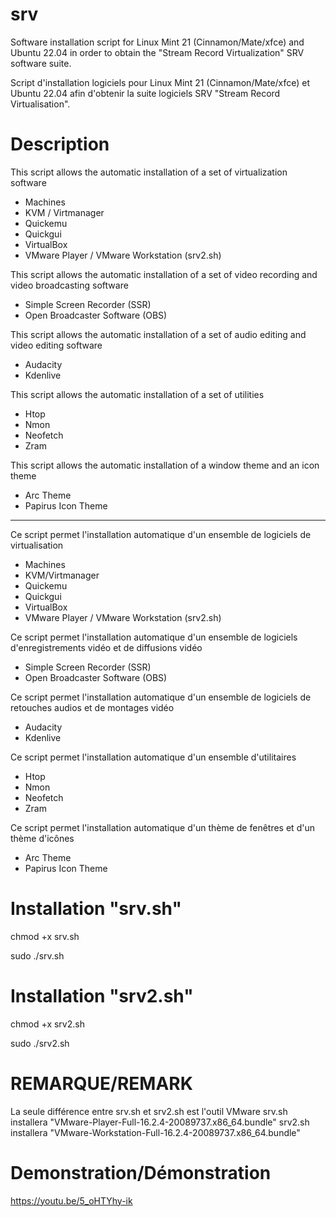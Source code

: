 # srv
Software installation script for Linux Mint 21 (Cinnamon/Mate/xfce) and Ubuntu 22.04 in order to obtain the "Stream Record Virtualization" SRV software suite.

Script d'installation logiciels pour Linux Mint 21 (Cinnamon/Mate/xfce) et Ubuntu 22.04 afin d'obtenir la suite logiciels SRV "Stream Record Virtualisation".

# Description
This script allows the automatic installation of a set of virtualization software
* Machines
* KVM / Virtmanager
* Quickemu
* Quickgui
* VirtualBox
* VMware Player / VMware Workstation (srv2.sh)

This script allows the automatic installation of a set of video recording and video broadcasting software
* Simple Screen Recorder (SSR)
* Open Broadcaster Software (OBS)

This script allows the automatic installation of a set of audio editing and video editing software
* Audacity
* Kdenlive

This script allows the automatic installation of a set of utilities
* Htop
* Nmon
* Neofetch
* Zram

This script allows the automatic installation of a window theme and an icon theme
* Arc Theme
* Papirus Icon Theme

----------------------------------------------------------------------

Ce script permet l'installation automatique d'un ensemble de logiciels de virtualisation
* Machines
* KVM/Virtmanager
* Quickemu
* Quickgui
* VirtualBox
* VMware Player / VMware Workstation (srv2.sh)

Ce script permet l'installation automatique d'un ensemble de logiciels d'enregistrements vidéo et de diffusions vidéo
* Simple Screen Recorder (SSR)
* Open Broadcaster Software (OBS)

Ce script permet l'installation automatique d'un ensemble de logiciels de retouches audios et de montages vidéo
* Audacity
* Kdenlive

Ce script permet l'installation automatique d'un ensemble d'utilitaires
* Htop
* Nmon
* Neofetch
* Zram

Ce script permet l'installation automatique d'un thème de fenêtres et d'un thème d'icônes
* Arc Theme
* Papirus Icon Theme

# Installation "srv.sh"
chmod +x srv.sh

sudo ./srv.sh

# Installation "srv2.sh"
chmod +x srv2.sh

sudo ./srv2.sh

# REMARQUE/REMARK
La seule différence entre srv.sh et srv2.sh est l'outil VMware
srv.sh installera "VMware-Player-Full-16.2.4-20089737.x86_64.bundle"
srv2.sh installera "VMware-Workstation-Full-16.2.4-20089737.x86_64.bundle"

# Demonstration/Démonstration
https://youtu.be/5_oHTYhy-ik
